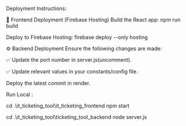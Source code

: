 


Deployment Instructions:

🚀 Frontend Deployment (Firebase Hosting)
Build the React app:
npm run build

Deploy to Firebase Hosting:
firebase deploy --only hosting


⚙️ Backend Deployment
Ensure the following changes are made:

✅ Update the port number in server.js(uncomment).

✅ Update relevant values in your constants/config file.

Deploy the latest commit in render.



Run Local :


cd .\it_ticketing_tool\it_ticketing_frontend 
npm start

cd .\it_ticketing_tool\ticketing_tool_backend
node server.js